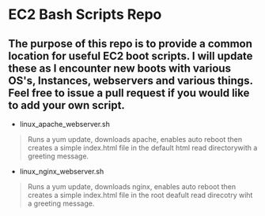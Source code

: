 # EC2 Bash Scripts Repo

## The purpose of this repo is to provide a common location for useful EC2 boot scripts. I will update these as I encounter new boots with various OS's, Instances, webservers and various things. Feel free to issue a pull request if you would like to add your own script.

* linux_apache_webserver.sh
> Runs a yum update, downloads apache, enables auto reboot then creates a simple index.html file in the default html read directorywith a greeting message.

* linux_nginx_webserver.sh
> Runs a yum update, downloads nginx, enables auto reboot then creates a simple index.html file in the root deafult read direcotry wiht a greeting message.
